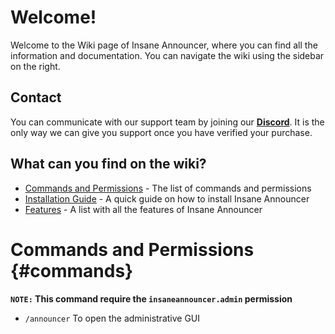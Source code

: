 # Welcome!
Welcome to the Wiki page of Insane Announcer, where you can find all the information and documentation. You can navigate the wiki using the sidebar on the right.
<br>

## Contact
You can communicate with our support team by joining our **[Discord](https://discord.gg/3JuHDm8)**. It is the only way we can give you support once you have verified your purchase.
<br>

## What can you find on the wiki?
- [Commands and Permissions](./overview#commands) - The list of commands and permissions
- [Installation Guide](./installation) - A quick guide on how to install Insane Announcer
- [Features](./features) - A list with all the features of Insane Announcer

# Commands and Permissions {#commands}

**`NOTE:` This command require the `insaneannouncer.admin` permission**
<br>

* `/announcer`
  To open the administrative GUI
  
